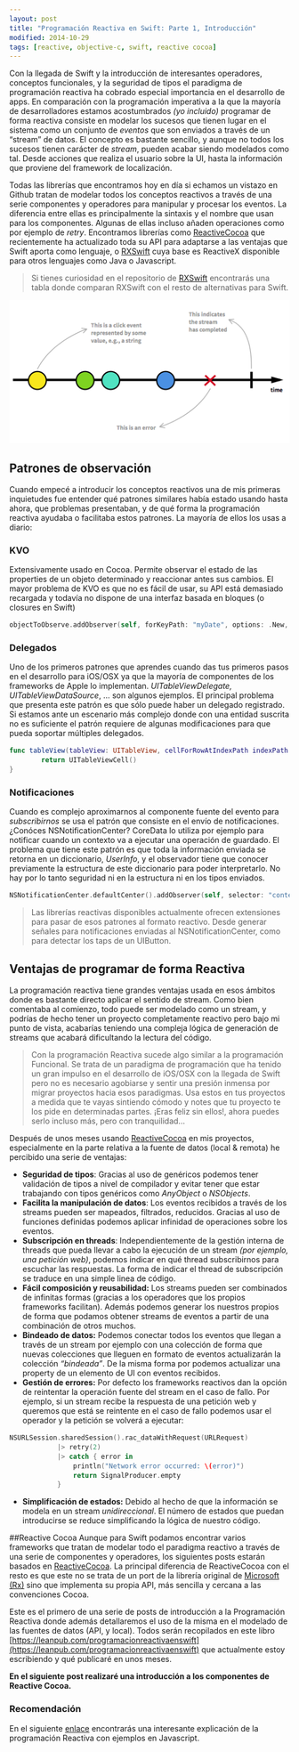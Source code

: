 ```yaml
---
layout: post
title: "Programación Reactiva en Swift: Parte 1, Introducción"
modified: 2014-10-29
tags: [reactive, objective-c, swift, reactive cocoa]
---
```


Con la llegada de Swift y la introducción de interesantes operadores, conceptos funcionales, y la seguridad de tipos el paradigma de programación reactiva ha cobrado especial importancia en el desarrollo de apps. En comparación con la programación imperativa a la que la mayoría de desarrolladores estamos acostumbrados *(yo incluido)* programar de forma reactiva consiste en modelar los sucesos que tienen lugar en el sistema como un conjunto de *eventos* que son enviados a través de un “stream” de datos. El concepto es bastante sencillo, y aunque no todos los sucesos tienen carácter de *stream*, pueden acabar siendo modelados como tal. Desde acciones que realiza el usuario sobre la UI, hasta la información que proviene del framework de localización.

Todas las librerías que encontramos hoy en día si echamos un vistazo en Github tratan de modelar todos los conceptos reactivos a través de una serie componentes y operadores para manipular y procesar los eventos. La diferencia entre ellas es principalmente la sintaxis y el nombre que usan para los componentes. Algunas de ellas incluso añaden operaciones como por ejemplo de *retry*. Encontramos librerías como [ReactiveCocoa](https://github.com/ReactiveCocoa/ReactiveCocoa) que recientemente ha actualizado toda su API para adaptarse a las ventajas que Swift aporta como lenguaje, o [RXSwift](https://github.com/ReactiveX/RxSwift) cuya base es ReactiveX disponible para otros lenguajes como Java o Javascript.

>Si tienes curiosidad en el repositorio de [RXSwift](https://github.com/ReactiveX/RxSwift) encontrarás una tabla donde comparan RXSwift con el resto de alternativas para Swift.

![](images/reactive_sream.png)

## Patrones de observación

Cuando empecé a introducir los conceptos reactivos una de mis primeras inquietudes fue entender qué patrones similares había estado usando hasta ahora, que problemas presentaban, y de qué forma la programación reactiva ayudaba o facilitaba estos patrones. La mayoría de ellos los usas a diario:

### KVO

Extensivamente usado en Cocoa. Permite observar el estado de las properties de un objeto determinado y reaccionar antes sus cambios. El mayor problema de KVO es que no es fácil de usar, su API está demasiado recargada y todavía no dispone de una interfaz basada en bloques (o closures en Swift)

```swift 
objectToObserve.addObserver(self, forKeyPath: "myDate", options: .New, context: &myContext)
```

### Delegados
Uno de los primeros patrones que aprendes cuando das tus primeros pasos en el desarrollo para iOS/OSX ya que la mayoría de componentes de los frameworks de Apple lo implementan. *UITableViewDelegate, UITableViewDataSource*, … son algunos ejemplos. El principal problema que presenta este patrón es que sólo puede haber un delegado registrado. Si estamos ante un escenario más complejo donde con una entidad suscrita no es suficiente el patrón requiere de algunas modificaciones para que pueda soportar múltiples delegados.

```swift 
func tableView(tableView: UITableView, cellForRowAtIndexPath indexPath: NSIndexPath) -> UITableViewCell {
        return UITableViewCell()
}
```

### Notificaciones
Cuando es complejo aproximarnos al componente fuente del evento para *subscribirnos* se usa el patrón que consiste en el envío de notificaciones. ¿Conóces NSNotificationCenter? CoreData lo utiliza por ejemplo para notificar cuando un contexto va a ejecutar una operación de guardado. El problema que tiene este patrón es que toda la información enviada se retorna en un diccionario, *UserInfo*, y el observador tiene que conocer previamente la estructura de este diccionario para poder interpretarlo. No hay por lo tanto seguridad ni en la estructura ni en los tipos enviados.

```swift 
NSNotificationCenter.defaultCenter().addObserver(self, selector: "contextWillSave:", name: NSManagedObjectContextWillSaveNotification, object: self)
```

>Las librerías reactivas disponibles actualmente ofrecen extensiones para pasar de esos patrones al formato reactivo. Desde generar señales para notificaciones enviadas al NSNotificationCenter, como para detectar los taps de un UIButton.

## Ventajas de programar de forma Reactiva

La programación reactiva tiene grandes ventajas usada en esos ámbitos donde es bastante directo aplicar el sentido de stream. Como bien comentaba al comienzo, todo puede ser modelado como un stream, y podrías de hecho tener un proyecto completamente reactivo pero bajo mi punto de vista, acabarías teniendo una compleja lógica de generación de streams que acabará dificultando la lectura del código.

>Con la programación Reactiva sucede algo similar a la programación Funcional. Se trata de un paradigma de programación que ha tenido un gran impulso en el desarrollo de iOS/OSX con la llegada de Swift pero no es necesario agobiarse y sentir una presión inmensa por migrar proyectos hacia esos paradigmas. Usa estos en tus proyectos a medida que te vayas sintiendo cómodo y notes que tu proyecto te los pide en determinadas partes. ¡Eras feliz sin ellos!, ahora puedes serlo incluso más, pero con tranquilidad…

Después de unos meses usando [ReactiveCocoa](https://github.com/ReactiveCocoa/ReactiveCocoa) en mis proyectos, especialmente en la parte relativa a la fuente de datos (local & remota) he percibido una serie de ventajas:

- **Seguridad de tipos**: Gracias al uso de genéricos podemos tener validación de tipos a nivel de compilador y evitar tener que estar trabajando con tipos genéricos como *AnyObject* o *NSObjects*.
- **Facilita la manipulación de datos**: Los eventos recibidos a través de los streams pueden ser mapeados, filtrados, reducidos. Gracias al uso de funciones definidas podemos aplicar infinidad de operaciones sobre los eventos.
- **Subscripción en threads**: Independientemente de la gestión interna de threads que pueda llevar a cabo la ejecución de un stream *(por ejemplo, una petición web)*, podemos indicar en qué thread subscribirnos para escuchar las respuestas. La forma de indicar el thread de subscripción se traduce en una simple linea de código.
- **Fácil composición y reusabilidad:** Los streams pueden ser combinados de infinitas formas (gracias a los operadores que los propios frameworks facilitan). Además podemos generar los nuestros propios de forma que podamos obtener streams de eventos a partir de una combinación de otros muchos.
- **Bindeado de datos:** Podemos conectar todos los eventos que llegan a través de un stream por ejemplo con una colección de forma que nuevas colecciones que lleguen en formato de eventos actualizarán la colección *“bindeada”*. De la misma forma por podemos actualizar una property de un elemento de UI con eventos recibidos.
- **Gestión de errores:** Por defecto los frameworks reactivos dan la opción de reintentar la operación fuente del stream en el caso de fallo. Por ejemplo, si un stream recibe la respuesta de una petición web y queremos que está se reintente en el caso de fallo podemos usar el operador y la petición se volverá a ejecutar:

```swift 
NSURLSession.sharedSession().rac_dataWithRequest(URLRequest)
            |> retry(2)
            |> catch { error in
                println("Network error occurred: \(error)")
                return SignalProducer.empty
            }
```

- **Simplificación de estados:** Debido al hecho de que la información se modela en un stream *unidireccional*. El número de estados que puedan introducirse se reduce simplificando la lógica de nuestro código.

##Reactive Cocoa
Aunque para Swift podamos encontrar varios frameworks que tratan de modelar todo el paradigma reactivo a través de una serie de componentes y operadores, los siguientes posts estarán basados en [ReactiveCocoa](https://github.com/ReactiveCocoa/ReactiveCocoa). La principal diferencia de ReactiveCocoa con el resto es que este no se trata de un port de la librería original de [Microsoft (Rx)](https://msdn.microsoft.com/en-us/data/gg577609.aspx) sino que implementa su propia API, más sencilla y cercana a las convenciones Cocoa.

Este es el primero de una serie de posts de introducción a la Programación Reactiva donde además detallaremos el uso de la misma en el modelado de las fuentes de datos (API, y local). Todos serán recopilados en este libro [https://leanpub.com/programacionreactivaenswift](https://leanpub.com/programacionreactivaenswift) que actualmente estoy escribiendo y qué publicaré en unos meses.

**En el siguiente post realizaré una introducción a los componentes de Reactive Cocoa.**

### Recomendación

En el siguiente [enlace](https://gist.github.com/staltz/868e7e9bc2a7b8c1f754) encontrarás una interesante explicación de la programación Reactiva con ejemplos en Javascript.

